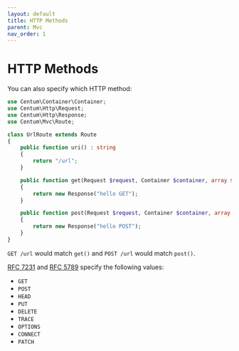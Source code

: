 ```yaml
---
layout: default
title: HTTP Methods
parent: Mvc
nav_order: 1
---
```




# HTTP Methods

You can also specify which HTTP method:

```php
use Centum\Container\Container;
use Centum\Http\Request;
use Centum\Http\Response;
use Centum\Mvc\Route;

class UrlRoute extends Route
{
    public function uri() : string
    {
        return "/url";
    }

    public function get(Request $request, Container $container, array $params = []) : Response
    {
        return new Response("hello GET");
    }

    public function post(Request $request, Container $container, array $params = []) : Response
    {
        return new Response("hello POST");
    }
}
```

`GET /url` would match `get()` and `POST /url` would match `post()`.

[RFC 7231](https://tools.ietf.org/html/rfc7231#section-4) and [RFC 5789](https://tools.ietf.org/html/rfc5789#section-2) specify the following values:

* `GET`
* `POST`
* `HEAD`
* `PUT`
* `DELETE`
* `TRACE`
* `OPTIONS`
* `CONNECT`
* `PATCH`
